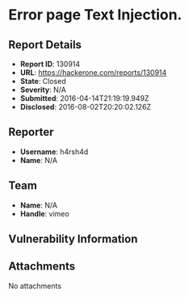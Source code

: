 # Error page Text Injection.

## Report Details
- **Report ID**: 130914
- **URL**: https://hackerone.com/reports/130914
- **State**: Closed
- **Severity**: N/A
- **Submitted**: 2016-04-14T21:19:19.949Z
- **Disclosed**: 2016-08-02T20:20:02.126Z

## Reporter
- **Username**: h4rsh4d
- **Name**: N/A

## Team
- **Name**: N/A
- **Handle**: vimeo

## Vulnerability Information


## Attachments
No attachments
